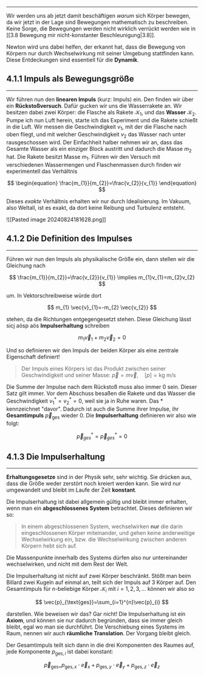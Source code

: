 ***

Wir werden uns ab jetzt damit beschäftigen *warum* sich Körper bewegen, da wir jetzt in der Lage sind Bewegungen mathematisch zu beschreiben. Keine Sorge, die Bewegungen werden nicht wirklich verrückt werden wie in [[3.8 Bewegung mir nicht-konstanter Beschleunigung|3.8]].

Newton wird uns dabei helfen, der erkannt hat, dass die Bewegung von Körpern nur durch Wechselwirkung mit seiner Umgebung stattfinden kann. Diese Entdeckungen sind essentiell für die **Dynamik**.

## 4.1.1 Impuls als Bewegungsgröße
***

Wir führen nun den **linearen Impuls** (kurz: Impuls) ein. Den finden wir über ein **Rückstoßversuch**. Dafür gucken wir uns die Wasserrakete an. Wir besitzen dabei zwei Körper: die Flasche als Rakete $\mathcal{K}_{1}$, und das **Wasser** $\mathcal{K}_{2}$. Pumpe ich nun Luft herein, starte ich das Experiment und die Rakete schießt in die Luft. Wir messen die Geschwindigkeit $v_{1}$, mit der die Flasche nach oben fliegt, und mit welcher Geschwindigkeit $v_{2}$ das Wasser nach unter rausgeschossen wird. Der Einfachheit halber nehmen wir an, dass das Gesamte Wasser als ein einziger Block austritt und dadurch die Masse $m_{2}$ hat. Die Rakete besitzt Masse $m_{1}$. Führen wir den Versuch mit verschiedenen Wassermengen und Flaschenmassen durch finden wir experimentell das Verhältnis

$$
\begin{equation}
\frac{m_{1}}{m_{2}}=\frac{v_{2}}{v_{1}}
\end{equation}
$$

Dieses *exakte* Verhältnis erhalten wir nur durch Idealisierung. Im Vakuum, also Weltall, ist es exakt, da dort keine Reibung und Turbulenz entsteht.

![[Pasted image 20240824181628.png]]

## 4.1.2 Die Definition des Impulses
***

Führen wir nun den Impuls als physikalische Größe ein, dann stellen wir die Gleichung nach

$$
\frac{m_{1}}{m_{2}}=\frac{v_{2}}{v_{1}} \implies m_{1}v_{1}=m_{2}v_{2}
$$

um. In Vektorschreibweise würde dort

$$
m_{1}  \vec{v}_{1}=-m_{2}  \vec{v_{2}}
$$

stehen, da die Richtungen entgegengesetzt stehen. Diese Gleichung lässt sicj aösp aös **Impulserhaltung** schreiben

$$
m_{1}  \vec{v}_{1}+m_{2}\vec{v}_{2}=0
$$

Und so definieren wir den Impuls der beiden Körper als eine zentrale Eigenschaft definiert!

> Der Impuls eines Körpers ist das Produkt zwischen seiner Geschwindigkeit und seiner Masse:
> $\vec{p}=m  \vec{v}, \quad [p]=\text{kg m/s}$

Die Summe der Impulse nach dem Rückstoß muss also immer $0$ sein. Dieser Satz gilt immer. Vor dem Abschuss besaßen die Rakete und das Wasser die Geschwindigkeit $v_{1}^{*}=v_{2}^{*}=0$, weil sie ja in Ruhe waren. Das $*$ kennzeichnet "davor". Dadurch ist auch die Summe ihrer Impulse, ihr **Gesamtimpuls** $\vec{p}_{\text{ges}}$ wieder $0$. Die **Impulserhaltung** definieren wir also wie folgt:

$$
\vec{p}_{ges}^{*}=\vec{p}_{ges}^{*}=0
$$


## 4.1.3 Die Impulserhaltung
***

**Erhaltungsgesetze** sind in der Physik sehr, sehr wichtig. Sie drücken aus, dass die Größe weder zerstört noch kreiert werden kann. Sie wird nur umgewandelt und bleibt im Laufe der Zeit **konstant**.

Die Impulserhaltung ist dabei allgemein gültig und bleibt immer erhalten, wenn man ein **abgeschlossenes System** betrachtet. Dieses definieren wir so:

>In einem abgeschlossenen System, wechselwirken **nur** die darin eingeschlossenen Körper miteinander, und gehen keine anderweitige Wechselwirkung ein, bzw. die Wechselwirkung zwischen anderen Körpern hebt sich auf.

Die Massenpunkte innerhalb des Systems dürfen also nur untereinander wechselwirken, und nicht mit dem Rest der Welt.

Die Impulserhaltung ist nicht auf zwei Körper beschränkt. Stößt man beim Billard zwei Kugeln auf einmal an, teilt sich der Impuls auf $3$ Körper auf. Den Gesamtimpuls für $n$-beliebige Körper $\mathcal{K}_{i}$ mit $i=1,2,3,\dots$ können wir also so

$$
\vec{p}_{\text{ges}}=\sum_{i=1}^{n}\vec{p}_{i}
$$

darstellen. Wie beweisen wir das? Gar nicht! Die Impulserhaltung ist ein **Axiom**, und können sie nur dadurch begründen, dass sie immer gleich bleibt, egal wo man sie durchführt. Die Verschiebung eines Systems im Raum, nennen wir auch **räumliche Translation**. Der Vorgang bleibt gleich.

Der Gesamtimpuls teilt sich dann in die drei Komponenten des Raumes auf, jede Komponente $p_{\text{ges},i}$ ist dabei konstant:

$$
\vec{p}_{\text{ges}=}p_{\text{ges},x}\cdot  \vec{e}_{x}+p_{\text{ges},y}\cdot  \vec{e}_{y}+p_{\text{ges},z}\cdot  \vec{e}_{z}
$$

